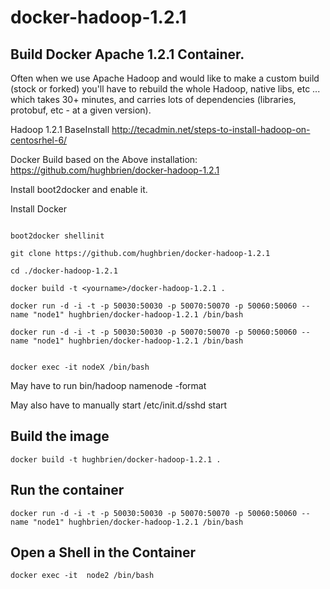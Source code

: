 docker-hadoop-1.2.1
===================

## Build Docker Apache 1.2.1 Container.   

Often when we use Apache Hadoop and would like to make a custom build (stock or forked) you'll have to rebuild the whole Hadoop, native libs, etc ... which takes 30+ minutes, and carries lots of dependencies (libraries, protobuf, etc - at a given version).

Hadoop 1.2.1 BaseInstall
http://tecadmin.net/steps-to-install-hadoop-on-centosrhel-6/

Docker Build based on the Above installation: 
https://github.com/hughbrien/docker-hadoop-1.2.1

Install boot2docker and enable it.

Install Docker

```

boot2docker shellinit

git clone https://github.com/hughbrien/docker-hadoop-1.2.1

cd ./docker-hadoop-1.2.1

docker build -t <yourname>/docker-hadoop-1.2.1 .

docker run -d -i -t -p 50030:50030 -p 50070:50070 -p 50060:50060 --name "node1" hughbrien/docker-hadoop-1.2.1 /bin/bash

docker run -d -i -t -p 50030:50030 -p 50070:50070 -p 50060:50060 --name "node1" hughbrien/docker-hadoop-1.2.1 /bin/bash


docker exec -it nodeX /bin/bash
```


May have to run bin/hadoop namenode -format 

May also have to manually start /etc/init.d/sshd start


## Build the image
```
docker build -t hughbrien/docker-hadoop-1.2.1 . 
```

## Run the container
```
docker run -d -i -t -p 50030:50030 -p 50070:50070 -p 50060:50060 --name "node1" hughbrien/docker-hadoop-1.2.1 /bin/bash
```

## Open a Shell in the Container
```
docker exec -it  node2 /bin/bash
```
